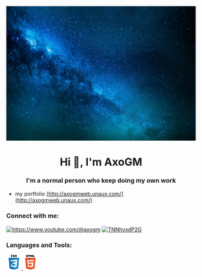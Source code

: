 <img src="banner.png" align="center" min-height="30vh">
<h1 align="center">Hi 👋, I'm AxoGM</h1>
<h3 align="center">I'm a normal person who keep doing my own work</h3>

- my portfolio [http://axogmweb.unaux.com/](http://axogmweb.unaux.com/)

<h3 align="left">Connect with me:</h3>
<p align="left">
<a href="https://www.youtube.com/@axogm" target="blank"><img align="center" src="https://raw.githubusercontent.com/rahuldkjain/github-profile-readme-generator/master/src/images/icons/Social/youtube.svg" alt="https://www.youtube.com/@axogm" height="30" width="40" /></a>
<a href="https://discord.gg/TNNhyxdP2G" target="blank"><img align="center" src="https://raw.githubusercontent.com/rahuldkjain/github-profile-readme-generator/master/src/images/icons/Social/discord.svg" alt="TNNhyxdP2G" height="30" width="40" /></a>
</p>

<h3 align="left">Languages and Tools:</h3>
<p align="left"> <a href="https://www.w3schools.com/css/" target="_blank" rel="noreferrer"> <img src="https://raw.githubusercontent.com/devicons/devicon/master/icons/css3/css3-original-wordmark.svg" alt="css3" width="40" height="40"/> </a> <a href="https://www.w3.org/html/" target="_blank" rel="noreferrer"> <img src="https://raw.githubusercontent.com/devicons/devicon/master/icons/html5/html5-original-wordmark.svg" alt="html5" width="40" height="40"/> </a> </p>
